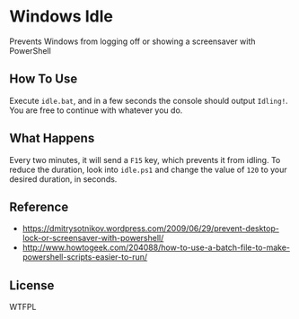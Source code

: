 Windows Idle
===

Prevents Windows from logging off or showing a screensaver with PowerShell


How To Use
---

Execute `idle.bat`, and in a few seconds the console should output `Idling!`.
You are free to continue with whatever you do.


What Happens
---

Every two minutes, it will send a `F15` key, which prevents it from idling. To
reduce the duration, look into `idle.ps1` and change the value of `120` to your
desired duration, in seconds.


Reference
---

- https://dmitrysotnikov.wordpress.com/2009/06/29/prevent-desktop-lock-or-screensaver-with-powershell/
- http://www.howtogeek.com/204088/how-to-use-a-batch-file-to-make-powershell-scripts-easier-to-run/


License
---

WTFPL
